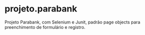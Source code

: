 # projeto.parabank
 Projeto Parabank, com Selenium e Junit, padrão page objects para preenchimento de formulário e registro.
